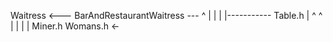 Waitress <--- BarAndRestaurantWaitress  ---
    ^                                      |
    |                                      | 
    |-----------    Table.h                |
                    ^        ^             |
                    |        |             |
                   Miner.h     Womans.h   <-





                       
                       
                       
